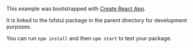 This example was bootstrapped with [Create React App](https://github.com/facebook/create-react-app).

It is linked to the tsfstui package in the parent directory for development purposes.

You can run `npm install` and then `npm start` to test your package.
